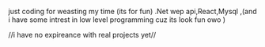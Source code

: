 just coding for weasting my time (its for fun) 
.Net wep api,React,Mysql ,(and i have some intrest in low level programming cuz its look fun owo )

//i have no expireance with real projects yet//
